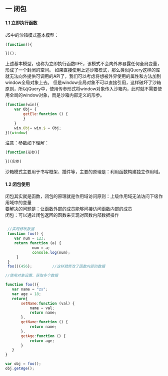 ## 一 闭包
#### 1.1 立即执行函数
JS中的沙箱模式基本模型：
```javascript
(function(){

})();
```
上述基本模型，也称为立即执行函数IIFE，该模式不会向外界暴露任何全局变量，形成了一个封闭的空间。
如果直接使用上述沙箱模式，那么类似jQuery这样的库就无法向外提供可调用的API了，我们可以考虑将想被外界使用的属性和方法加到window全局对象上去。
但是window全局对象不可以直接引用，这样破坏了沙箱原则，所以jQuery中，使用传参形式将window对象传入沙箱内，此时就不需要使用全局的window对象，而是沙箱内部定义的形参。
```javascript
(function(win){
    var Obj= {
        getEle:function () {
        }
    }
    win.Obj= win.$ = Obj;
})(window)
```
注意：参数如下理解：
```js
(function(形参){

})(实参)
```
沙箱模式主要用于书写框架、插件等，主要的原理是：利用函数构建独立作用域。
#### 1.2 闭包使用
闭包其实就是函数，闭包的原理就是作用域访问原则：上级作用域无法访问下级作用域中的变量  
要解决的问题是：让函数外部的成员能够间接访问函数内部的成员  
闭包：可以通过闭包返回的函数来实现对函数内部数据操作
```js

 //实现修改数据
 function foo() {
    var num = 123;
    return function (a) {
            num = a;
            console.log(num);
     }
 }
 foo()(456);         //这样就修改了函数内部的数据
 ```
 ```js
 //使用对象设置、获取多个数据

function foo(){
    var name = "zs";
    var age = 18;
    return{
        setName:function (val) {
            name = val;
            return name;
        },
        getName:function () {
            return name;
        },
        getAge:function () {
            return age;
        }
    }
}

var obj = foo();
obj.getAge();
```